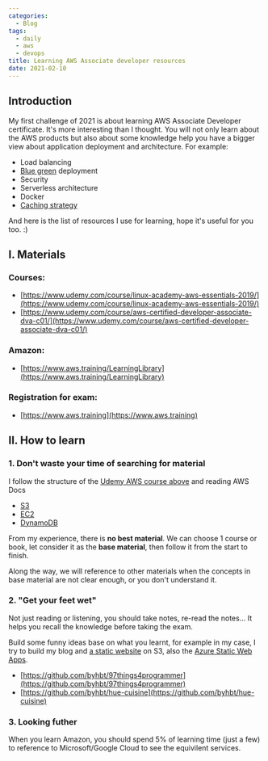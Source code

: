 ```yaml
---
categories:
  - Blog
tags:
  - daily
  - aws
  - devops
title: Learning AWS Associate developer resources
date: 2021-02-10
---
```



## Introduction

My first challenge of 2021 is about learning AWS Associate Developer certificate. It's more interesting than I thought.
You will not only learn about the AWS products but also about some knowledge help you have a bigger view about application deployment and architecture. For example:

- Load balancing
- [Blue green](https://semaphoreci.com/blog/blue-green-deployment) deployment
- Security
- Serverless architecture
- Docker
- [Caching strategy](https://docs.aws.amazon.com/AmazonElastiCache/latest/mem-ug/Strategies.html)

And here is the list of resources I use for learning, hope it's useful for you too. :)

## I. Materials

### Courses:
- [https://www.udemy.com/course/linux-academy-aws-essentials-2019/](https://www.udemy.com/course/linux-academy-aws-essentials-2019/)
- [https://www.udemy.com/course/aws-certified-developer-associate-dva-c01/](https://www.udemy.com/course/aws-certified-developer-associate-dva-c01/)

### Amazon:
- [https://www.aws.training/LearningLibrary](https://www.aws.training/LearningLibrary)

### Registration for exam:
- [https://www.aws.training](https://www.aws.training)

## II. How to learn

### 1. Don't waste your time of searching for material

I follow the structure of the [Udemy AWS course above](https://www.udemy.com/course/aws-certified-developer-associate-dva-c01) and reading AWS Docs
- [S3](https://docs.aws.amazon.com/AmazonS3/latest/userguide/Welcome.html)
- [EC2](https://docs.aws.amazon.com/AWSEC2/latest/UserGuide/concepts.html)
- [DynamoDB](https://docs.aws.amazon.com/amazondynamodb/latest/developerguide/Introduction.html)

From my experience, there is __no best material__. We can choose 1 course or book, let consider it as the **base material**, then follow it from the start to finish.

Along the way, we will reference to other materials when the concepts in base material are not clear enough, or you don't understand it.

### 2. "Get your feet wet"

Not just reading or listening, you should take notes, re-read the notes... It helps you recall the knowledge before taking the exam.

Build some funny ideas base on what you learnt, for example in my case, I try to build my blog and [a static website](https://proud-forest-011b24b00.azurestaticapps.net) on S3, also the [Azure Static Web Apps](https://azure.microsoft.com/en-us/pricing/details/app-service/static).

- [https://github.com/byhbt/97things4programmer](https://github.com/byhbt/97things4programmer)
- [https://github.com/byhbt/hue-cuisine](https://github.com/byhbt/hue-cuisine)

### 3. Looking futher

When you learn Amazon, you should spend 5% of learning time (just a few) to reference to Microsoft/Google Cloud to see the equivilent services.